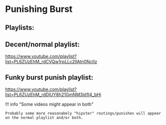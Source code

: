 

# Punishing Burst

## Playlists:

## Decent/normal playlist:

https://www.youtube.com/playlist?list=PL6ZUzEhM_rdCVQw1rpLLc2llAtn0NcIIz

## Funky burst punish playlist:

https://www.youtube.com/playlist?list=PL6ZUzEhM_rdDlUY8h21GmNM3ld1l4_bHj

!!! info "Some videos might appear in both"

    Probably some more reasonabely "hipster" routings/punishes will appear on the normal playlist and/or both.